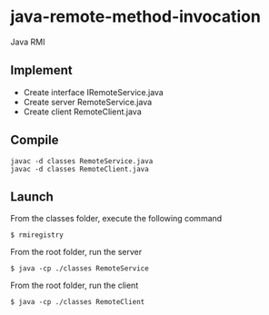 # java-remote-method-invocation

Java RMI

## Implement

- Create interface IRemoteService.java
- Create server RemoteService.java
- Create client RemoteClient.java

## Compile

    javac -d classes RemoteService.java
    javac -d classes RemoteClient.java

## Launch

From the classes folder, execute the following command

    $ rmiregistry

From the root folder, run the server

    $ java -cp ./classes RemoteService

From the root folder, run the client

    $ java -cp ./classes RemoteClient
